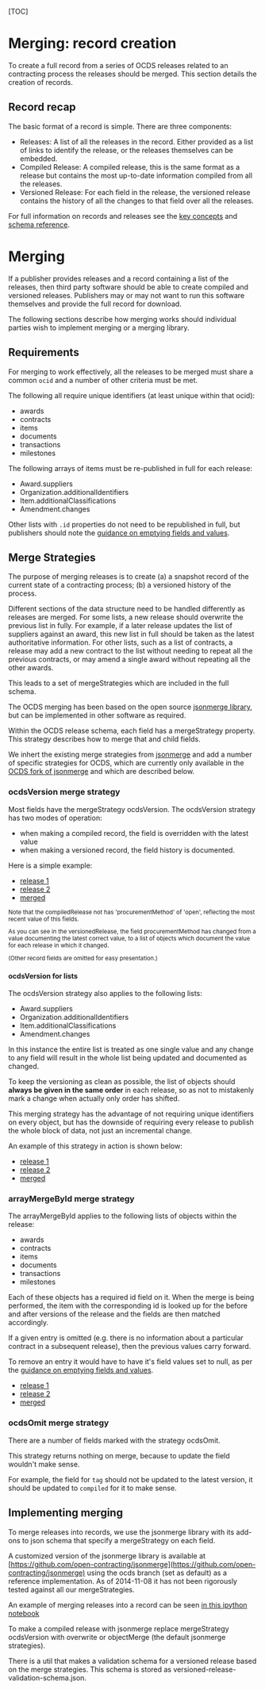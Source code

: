 [TOC]

# Merging: record creation

<span class="lead">To create a full record from a series of OCDS releases related to an contracting process the releases should be merged. This section details the creation of records.</span>

## Record recap

The basic format of a record is simple. There are three components:

- Releases: A list of all the releases in the record. Either provided as a list of links to
  identify the release, or the releases themselves can be embedded.
- Compiled Release: A compiled release, this is the same format as a release but contains the
  most up-to-date information compiled from all the releases.
- Versioned Release: For each field in the release, the versioned release contains the history
  of all the changes to that field over all the releases.

For full information on records and releases see the [key concepts](../../key_concepts/releases_and_records/) and [schema reference](../../schema/reference).

# Merging

If a publisher provides releases and a record containing a list of the releases, then third party software should be able to create compiled and versioned releases. Publishers may or may not want to run this software themselves and provide the full record for download.

The following sections describe how merging works should individual parties wish to implement merging or a merging library.

## Requirements

For merging to work effectively, all the releases to be merged must share a common ```ocid``` and a number of other criteria must be met.

The following all require unique identifiers (at least unique within that ocid):

- awards
- contracts
- items
- documents
- transactions
- milestones

The following arrays of items must be re-published in full for each release:

- Award.suppliers
- Organization.additionalIdentifiers
- Item.additionalClassifications
- Amendment.changes

Other lists with ```.id``` properties do not need to be republished in full, but publishers should note the [guidance on emptying fields and values](../../schema/reference#emptying-fields-and-values).

## Merge Strategies

The purpose of merging releases is to create (a) a snapshot record of the current state of a contracting process; (b) a versioned history of the process. 

Different sections of the data structure need to be handled differently as releases are merged. For some lists, a new release should overwrite the previous list in fully. For example, if a later release updates the list of suppliers against an award, this new list in full should be taken as the latest authoritative information. For other lists, such as a list of contracts, a release may add a new contract to the list without needing to repeat all the previous contracts, or may amend a single award without repeating all the other awards. 

This leads to a set of mergeStrategies which are included in the full schema.

The OCDS merging has been based on the open source [jsonmerge library](https://github.com/avian2/jsonmerge), but can be implemented in other software as required. 

Within the OCDS release schema, each field has a mergeStrategy property. This strategy describes how to merge that and child fields.

We inhert the existing merge strategies from [jsonmerge](https://github.com/avian2/jsonmerge#merge-strategies) and add a number of specific strategies for OCDS, which are currently only available in the [OCDS fork of jsonmerge](https://github.com/open-contracting/jsonmerge) and which are described below.

### ocdsVersion merge strategy

Most fields have the mergeStrategy ocdsVersion. The ocdsVersion strategy has two
modes of operation:

- when making a compiled record, the field is overridden with the latest value
- when making a versioned record, the field history is documented.

Here is a simple example:

<div class="tabbable">
<ul class="nav nav-tabs">
  <li class="active"><a href="#ar1" data-toggle="tab">release 1</a></li>
  <li><a href="#ar2" data-toggle="tab">release 2</a></li>
  <li><a href="#amerged" data-toggle="tab">merged</a></li>
</ul>
<div class="tab-content">
    
<div class="tab-pane active" id="ar1">
<div class="include-json" data-src="standard/example/merge_r1.json"></div>
</div>
<div class="tab-pane" id="ar2">
<div class="include-json" data-src="standard/example/merge_r2.json"></div>
</div>
<div class="tab-pane" id="amerged">
<small>
<p>Note that the compiledRelease not has 'procurementMethod' of 'open', reflecting the most recent value of this fields.</p>
<p>As you can see in the versionedRelease, the field procurementMethod has changed from a value documenting the latest correct value, to a list of objects which document the value for each release in which it changed.</p>
<p>(Other record fields are omitted for easy presentation.)</p>
</small>
<div class="include-json" data-src="standard/example/merge_r1_r2.json"></div>
</div>
</div>
</div>

#### ocdsVersion for lists

The ocdsVersion strategy also applies to the following lists:

-  Award.suppliers
-  Organization.additionalIdentifiers
-  Item.additionalClassifications
-  Amendment.changes

In this instance the entire list is treated as one single value and any change to any field will
result in the whole list being updated and documented as changed.

To keep the versioning as clean as possible, the list of objects should 
**always be given in the same order** in each release, so as not to mistakenly
mark a change when actually only order has shifted.

This merging strategy has the advantage of not requiring unique identifiers on
every object, but has the downside of requiring every release to publish the 
whole block of data, not just an incremental change.

An example of this strategy in action is shown below:

<div class="tabbable">
<ul class="nav nav-tabs">
  <li class="active"><a href="#lr1" data-toggle="tab">release 1</a></li>
  <li><a href="#lr2" data-toggle="tab">release 2</a></li>
  <li><a href="#lmerged" data-toggle="tab">merged</a></li>
</ul>
<div class="tab-content">
    
<div class="tab-pane active" id="lr1">
<div class="include-json" data-src="standard/example/li_merge_r1.json"></div>
</div>
<div class="tab-pane" id="lr2">
<div class="include-json" data-src="standard/example/li_merge_r2.json"></div>
</div>
<div class="tab-pane" id="lmerged">
<div class="include-json" data-src="standard/example/li_merge_r1_r2.json"></div>
</div>
</div>
</div>


### arrayMergeById merge strategy

The arrayMergeById applies to the following lists of objects within the release:

- awards
- contracts
- items
- documents
- transactions
- milestones

Each of these objects has a required id field on it. When the merge is being performed, the
item with the corresponding id is looked up for the before and after versions of the release and the
fields are then matched accordingly.

If a given entry is omitted (e.g. there is no information about a particular contract in a subsequent release), then the previous values carry forward. 

To remove an entry it would have to have it's field values set to null, as per the [guidance on emptying fields and values](../../schema/reference#emptying-fields-and-values).

<div class="tabbable">
<ul class="nav nav-tabs">
  <li class="active"><a href="#r1" data-toggle="tab">release 1</a></li>
  <li><a href="#r2" data-toggle="tab">release 2</a></li>
  <li><a href="#merged" data-toggle="tab">merged</a></li>
</ul>
<div class="tab-content">
    
<div class="tab-pane active" id="r1">
<div class="include-json" data-src="standard/example/ar_merge_r1.json"></div>
</div>
<div class="tab-pane" id="r2">
<div class="include-json" data-src="standard/example/ar_merge_r2.json"></div>
</div>
<div class="tab-pane" id="merged">
<div class="include-json" data-src="standard/example/ar_merge_r1_r2.json"></div>
</div>
</div>
</div>


### ocdsOmit merge strategy

There are a number of fields marked with the strategy ocdsOmit.

This strategy returns nothing on merge, because to update the field wouldn't make sense.

For example, the field for `tag` should not be updated to the latest version, 
it should be updated to `compiled` for it to make sense.

## Implementing merging

To merge releases into records, we use the jsonmerge library with its add-ons to json schema that specify a mergeStrategy on each field.

A customized version of the jsonmerge library is available at [https://github.com/open-contracting/jsonmerge](https://github.com/open-contracting/jsonmerge) using the ocds branch (set as default) as a
reference implementation. As of 2014-11-08 it has not been rigorously tested against all our mergeStrategies.

An example of merging releases into a record can be seen [in this ipython notebook](http://nbviewer.ipython.org/github/open-contracting/sample-data/blob/master/buyandsell/processing/Demonstrate%20merging%20a%20release.ipynb)

To make a compiled release with jsonmerge replace mergeStrategy ocdsVersion with overwrite or objectMerge (the default jsonmerge strategies).

There is a util that makes a validation schema for a versioned release based on the merge strategies. This schema is stored as versioned-release-validation-schema.json.
